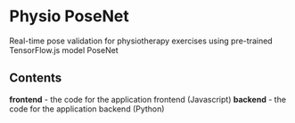 # Physio PoseNet
Real-time pose validation for physiotherapy exercises using pre-trained TensorFlow.js model PoseNet

## Contents
__frontend__ - the code for the application frontend (Javascript)
__backend__ - the code for the application backend (Python)  